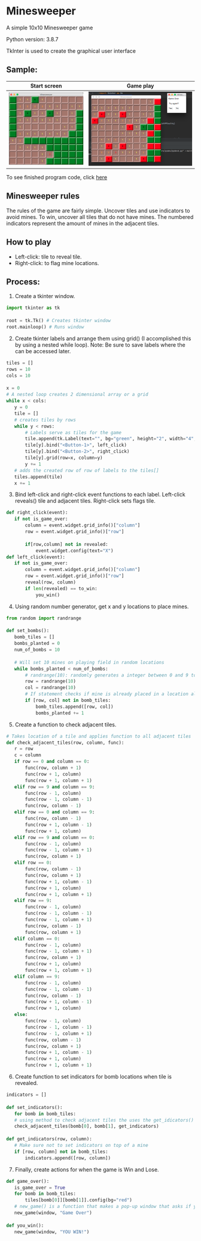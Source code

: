 # Minesweeper

 A simple 10x10 Minesweeper game
 
 Python version: 3.8.7

 TkInter is used to create the graphical user interface
 
 ## Sample:
 Start screen                  |  Game play
 :-------------------------:|:-------------------------: 
 ![alt text](https://github.com/RasbeeTech/Minesweeper/blob/main/sample_image.jpeg) | ![alt text](https://github.com/RasbeeTech/Minesweeper/blob/main/sample_image_2.jpeg)
 
 To see finished program code, click [here](https://github.com/RasbeeTech/Minesweeper/blob/main/minesweeper.py)  
 
 ## Minesweeper rules
 The rules of the game are fairly simple.  Uncover tiles and use indicators to avoid mines.  To win, uncover all tiles that do not have mines.  The numbered indicators represent the amount of mines in the adjacent tiles.
 
 ## How to play
 * Left-click: tile to reveal tile.  
 * Right-click: to flag mine locations.  
 
 ## Process:
 1.	Create a tkinter window.
 ```python
 import tkinter as tk
 
 root = tk.Tk() # Creates tkinter window
 root.mainloop() # Runs window
 ```
 2.	Create tkinter labels and arrange them using grid() (I accomplished this by using a nested while loop).
 		Note: Be sure to save labels where the can be accessed later.
 ```python
 tiles = []
 rows = 10
 cols = 10

 x = 0
 # A nested loop creates 2 dimensional array or a grid
 while x < cols:
 	y = 0
 	tile = []
 	# creates tiles by rows
 	while y < rows: 
 		# Labels serve as tiles for the game
 		tile.append(tk.Label(text="", bg="green", height="2", width="4", borderwidth=5, relief="raised"))
 		tile[y].bind("<Button-1>", left_click)
 		tile[y].bind("<Button-2>", right_click)
 		tile[y].grid(row=x, column=y)
 		y += 1
 	# adds the created row of row of labels to the tiles[]
 	tiles.append(tile)
 	x += 1
 ```
 3.	Bind left-click and right-click event functions to each label.
 		Left-click reveals() tile and adjacent tiles.
 		Right-click sets flags tile.
 ```python
 def right_click(event):
 	if not is_game_over:
        column = event.widget.grid_info()["column"]
        row = event.widget.grid_info()["row"]

        if[row,column] not in revealed:
            event.widget.config(text="X")
 def left_click(event):
	if not is_game_over:
		column = event.widget.grid_info()["column"]
        row = event.widget.grid_info()["row"]
        reveal(row, column)
        if len(revealed) == to_win:
            you_win()
 ```
 4. Using random number generator, get x and y locations to place mines.
 ```python
 from random import randrange
 
 def set_bombs():
    bomb_tiles = []
    bombs_planted = 0
	num_of_bombs = 10
	
	# Will set 10 mines on playing field in random locations
    while bombs_planted < num_of_bombs:
    	# randrange(10): randomly generates a integer between 0 and 9 to be used for location of mines
    	row = randrange(10)
        col = randrange(10)
        # If statement checks if mine is already placed in a location already
        if [row, col] not in bomb_tiles:
        	bomb_tiles.append([row, col])
        	bombs_planted += 1
 ```
 5. Create a function to check adjacent tiles.
 ```python
 # Takes location of a tile and applies function to all adjacent tiles
 def check_adjacent_tiles(row, column, func):
 	r = row
 	c = column
    if row == 0 and column == 0:
    	func(row, column + 1)
        func(row + 1, column)
        func(row + 1, column + 1)
    elif row == 9 and column == 9:
        func(row - 1, column)
        func(row - 1, column - 1)
        func(row, column - 1)
    elif row == 0 and column == 9:
        func(row, column - 1)
        func(row + 1, column - 1)
        func(row + 1, column)
    elif row == 9 and column == 0:
        func(row - 1, column)
        func(row - 1, column + 1)
        func(row, column + 1)
    elif row == 0:
        func(row, column - 1)
        func(row, column + 1)
        func(row + 1, column - 1)
        func(row + 1, column)
        func(row + 1, column + 1)
    elif row == 9:
        func(row - 1, column)
        func(row - 1, column - 1)
        func(row - 1, column + 1)
        func(row, column - 1)
        func(row, column + 1)
    elif column == 0:
        func(row - 1, column)
        func(row - 1, column + 1)
        func(row, column + 1)
        func(row + 1, column)
        func(row + 1, column + 1)
    elif column == 9:
        func(row - 1, column)
        func(row - 1, column - 1)
        func(row, column - 1)
        func(row + 1, column - 1)
        func(row + 1, column)
    else:
        func(row - 1, column)
        func(row - 1, column - 1)
        func(row - 1, column + 1)
        func(row, column - 1)
        func(row, column + 1)
        func(row + 1, column - 1)
        func(row + 1, column)
        func(row + 1, column + 1)
 ```
 6. Create function to set indicators for bomb locations when tile is revealed.
 ```python
 indicators = []
 
 def set_indicators():
    for bomb in bomb_tiles:
    # using method to check adjacent tiles the uses the get_idicators() function to add them to the indicators list.
    check_adjacent_tiles(bomb[0], bomb[1], get_indicators)
    
 def get_indicators(row, column):
 	# Make sure not to set indicators on top of a mine
	if [row, column] not in bomb_tiles:
    	indicators.append([row, column])
 ```
 7.	Finally, create actions for when the game is Win and Lose.
 ```python
 def game_over():
	is_game_over = True
	for bomb in bomb_tiles:
		tiles[bomb[0]][bomb[1]].config(bg="red")
    # new_game() is a function that makes a pop-up window that asks if you would like to try again
    new_game(window, "Game Over")
        
 def you_win():
	new_game(window, "YOU WIN!")
 ```
 	
